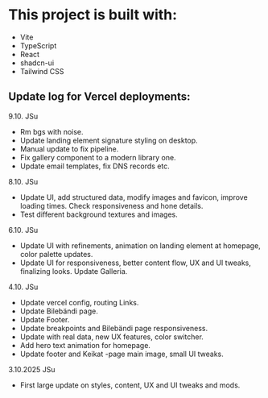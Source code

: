# This project is built with:

- Vite
- TypeScript
- React
- shadcn-ui
- Tailwind CSS


## Update log for Vercel deployments:
9.10. JSu
* Rm bgs with noise.
* Update landing element signature styling on desktop.
* Manual update to fix pipeline.
* Fix gallery component to a modern library one.
* Update email templates, fix DNS records etc.
  
8.10. JSu
* Update UI, add structured data, modify images and favicon, improve loading times. Check responsiveness and hone details.
* Test different background textures and images.

6.10. JSu
* Update UI with refinements, animation on landing element at homepage, color palette updates.
* Update UI for responsiveness, better content flow, UX and UI tweaks, finalizing looks. Update Galleria.

4.10. JSu
* Update vercel config, routing Links.
* Update Bilebändi page.
* Update Footer.
* Update breakpoints and Bilebändi page responsiveness.
* Update with real data, new UX features, color switcher.
* Add hero text animation for homepage.
* Update footer and Keikat -page main image, small UI tweaks.

3.10.2025 JSu
* First large update on styles, content, UX and UI tweaks and mods.
